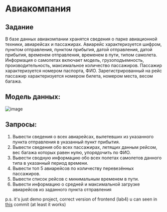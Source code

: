 # Авиакомпания
## Задание
В базе данных авиакомпании хранятся сведения о парке авиационной техники, авиарейсах и пассажирах. Авиарейс характеризуется шифром, пунктом отправления, пунктом прибытия, датой отправления, датой прибытия, временем отправления, временем в пути, типом самолета. Информация о самолетах включает модель, грузоподъемность, производительность, максимальное количество пассажиров. Пассажир характеризуется номером паспорта, ФИО. Зарегистрированный на рейс пассажир характеризуется номером билета, номером места, весом багажа.

## Модель данных:
![image](https://github.com/user-attachments/assets/f78b8415-579d-40cc-82a7-4ba002feef29)

## Запросы:
1) Вывести сведения о всех авиарейсах, вылетевших из указанного пункта
   отправления в указанный пункт прибытия.
2) Вывести сведения обо всех пассажирах, летящих данным рейсом, вес багажа
   которых равен нулю, упорядочить по ФИО.
3) Вывести сводную информацию обо всех полетах самолетов данного типа в
   указанный период времени.
4) Вывести топ 5 авиарейсов по количеству перевезённых пассажиров.
5) Вывести список рейсов с минимальным временем в пути.
6) Вывести информацию о средней и максимальной загрузке авиарейсов из
   заданного пункта отправления

p.s. 
it's just demo project, correct version of frontend (lab4) u can seen in [this](https://github.com/itsecd/enterprise-development/tree/ff21fc18f93e5a0af09bc4256b0a7fa384397f70) commit (at least it works)
